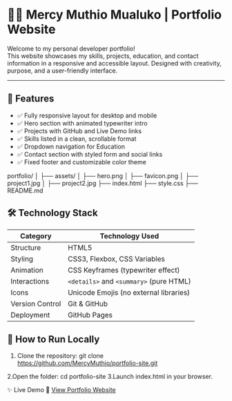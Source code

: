 # 👩‍💻 Mercy Muthio Mualuko | Portfolio Website

Welcome to my personal developer portfolio!  
This website showcases my skills, projects, education, and contact information in a responsive and accessible layout. Designed with creativity, purpose, and a user-friendly interface.

---

## 🌟 Features

- ✅ Fully responsive layout for desktop and mobile
- ✅ Hero section with animated typewriter intro
- ✅ Projects with GitHub and Live Demo links
- ✅ Skills listed in a clean, scrollable format
- ✅ Dropdown navigation for Education
- ✅ Contact section with styled form and social links
- ✅ Fixed footer and customizable color theme


portfolio/
│
├── assets/
│ ├── hero.png
│ ├── favicon.png
│ ├── project1.jpg
│ ├── project2.jpg
├── index.html
├── style.css
├── README.md

## 🛠️ Technology Stack

| Category       | Technology Used                          |
|----------------|------------------------------------------|
| Structure      | HTML5                                    |
| Styling        | CSS3, Flexbox, CSS Variables              |
| Animation      | CSS Keyframes (typewriter effect)        |
| Interactions   | `<details>` and `<summary>` (pure HTML)  |
| Icons          | Unicode Emojis (no external libraries)   |
| Version Control| Git & GitHub                             |
| Deployment     | GitHub Pages      




## 🚀 How to Run Locally

1. Clone the repository:
  git clone https://github.com/MercyMuthio/portfolio-site.git

2.Open the folder:
   cd portfolio-site
3.Launch index.html in your browser.

✨ Live Demo
🔗 [View Portfolio Website](https://mercymuthio.github.io/portfolioMercy/)




   
